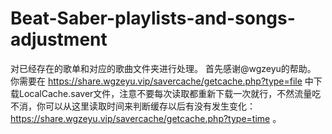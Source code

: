# Beat-Saber-playlists-and-songs-adjustment
对已经存在的歌单和对应的歌曲文件夹进行处理。
首先感谢@wgzeyu的帮助。
你需要在 https://share.wgzeyu.vip/savercache/getcache.php?type=file 中下载LocalCache.saver文件，注意不要每次读取都重新下载一次就行，不然流量吃不消，你可以从这里读取时间来判断缓存以后有没有发生变化： https://share.wgzeyu.vip/savercache/getcache.php?type=time 。
